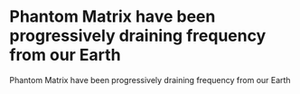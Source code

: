 # Phantom Matrix have been progressively draining frequency from our Earth

Phantom Matrix have been progressively draining frequency from our Earth